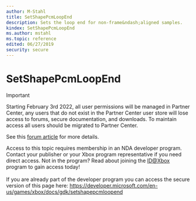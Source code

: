 ```yaml
---
author: M-Stahl
title: SetShapePcmLoopEnd
description: Sets the loop end for non-frame&ndash;aligned samples.
kindex: SetShapePcmLoopEnd
ms.author: mstahl
ms.topic: reference
edited: 06/27/2019
security: secure
---
```


# SetShapePcmLoopEnd
> [!IMPORTANT]
> Starting February 3rd 2022, all user permissions will be managed in Partner Center, any users that do not exist in the Partner Center user store will lose access to forums, secure documentation, and downloads. To maintain access all users should be migrated to Partner Center. <p></p>See this <a href="https://forums.xboxlive.com/articles/132187/breaking-change-user-access-for-forums-secure-docu.html">forum article</a> for more details.  

 Access to this topic requires membership in an NDA developer program. Contact your publisher or your Xbox program representative if you need direct access. Not in the program? Read about joining the <a href="https://www.xbox.com/Developers/id">ID@Xbox</a> program to gain access today!  <br/><br/>If you are already part of the developer program you can access the secure version of this page here: <a target="_blank" href="https://developer.microsoft.com/en-us/games/xbox/docs/gdk/setshapepcmloopend">https://developer.microsoft.com/en-us/games/xbox/docs/gdk/setshapepcmloopend</a>
